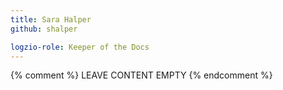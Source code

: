 ```yaml
---
title: Sara Halper
github: shalper

logzio-role: Keeper of the Docs
---
```


{% comment %} LEAVE CONTENT EMPTY {% endcomment %}
